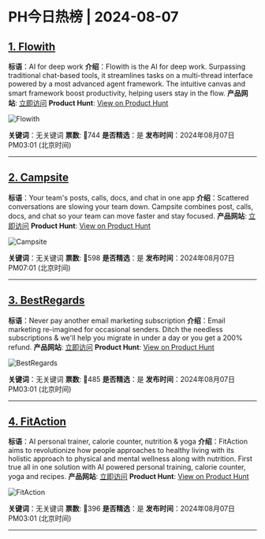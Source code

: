 # PH今日热榜 | 2024-08-07

## [1. Flowith](https://www.producthunt.com/posts/flowith?utm_campaign=producthunt-api&utm_medium=api-v2&utm_source=Application%3A+decohack+%28ID%3A+131684%29)
**标语**：AI for deep work
**介绍**：Flowith is the AI for deep work. Surpassing traditional chat-based tools, it streamlines tasks on a multi-thread interface powered by a most advanced agent framework. The intuitive canvas and smart framework boost productivity, helping users stay in the flow.
**产品网站**: [立即访问](https://www.producthunt.com/r/V7A72RP52JH75M?utm_campaign=producthunt-api&utm_medium=api-v2&utm_source=Application%3A+decohack+%28ID%3A+131684%29)
**Product Hunt**: [View on Product Hunt](https://www.producthunt.com/posts/flowith?utm_campaign=producthunt-api&utm_medium=api-v2&utm_source=Application%3A+decohack+%28ID%3A+131684%29)

![Flowith](https://ph-files.imgix.net/0063b47d-e194-45e4-870d-003e7af045ed.png?auto=format&fit=crop&frame=1&h=512&w=1024)

**关键词**：无关键词
**票数**: 🔺744
**是否精选**：是
**发布时间**：2024年08月07日 PM03:01 (北京时间)

---

## [2. Campsite](https://www.producthunt.com/posts/campsite-4?utm_campaign=producthunt-api&utm_medium=api-v2&utm_source=Application%3A+decohack+%28ID%3A+131684%29)
**标语**：Your team's posts, calls, docs, and chat in one app
**介绍**：Scattered conversations are slowing your team down. Campsite combines post, calls, docs, and chat so your team can move faster and stay focused.
**产品网站**: [立即访问](https://www.producthunt.com/r/RSCSX7RBTBA3RS?utm_campaign=producthunt-api&utm_medium=api-v2&utm_source=Application%3A+decohack+%28ID%3A+131684%29)
**Product Hunt**: [View on Product Hunt](https://www.producthunt.com/posts/campsite-4?utm_campaign=producthunt-api&utm_medium=api-v2&utm_source=Application%3A+decohack+%28ID%3A+131684%29)

![Campsite](https://ph-files.imgix.net/a50037ba-619f-4240-aac5-cf0990bfaa99.png?auto=format&fit=crop&frame=1&h=512&w=1024)

**关键词**：无关键词
**票数**: 🔺598
**是否精选**：是
**发布时间**：2024年08月07日 PM07:01 (北京时间)

---

## [3. BestRegards](https://www.producthunt.com/posts/bestregards?utm_campaign=producthunt-api&utm_medium=api-v2&utm_source=Application%3A+decohack+%28ID%3A+131684%29)
**标语**：Never pay another email marketing subscription
**介绍**：Email marketing re-imagined for occasional senders. Ditch the needless subscriptions & we'll help you migrate in under a day or you get a 200% refund.
**产品网站**: [立即访问](https://www.producthunt.com/r/MK3AOPJKJNAFPP?utm_campaign=producthunt-api&utm_medium=api-v2&utm_source=Application%3A+decohack+%28ID%3A+131684%29)
**Product Hunt**: [View on Product Hunt](https://www.producthunt.com/posts/bestregards?utm_campaign=producthunt-api&utm_medium=api-v2&utm_source=Application%3A+decohack+%28ID%3A+131684%29)

![BestRegards](https://ph-files.imgix.net/b216a70f-e777-4b61-baa1-db33a06bdf5e.png?auto=format&fit=crop&frame=1&h=512&w=1024)

**关键词**：无关键词
**票数**: 🔺485
**是否精选**：是
**发布时间**：2024年08月07日 PM03:01 (北京时间)

---

## [4. FitAction](https://www.producthunt.com/posts/fitaction?utm_campaign=producthunt-api&utm_medium=api-v2&utm_source=Application%3A+decohack+%28ID%3A+131684%29)
**标语**：AI personal trainer, calorie counter, nutrition & yoga
**介绍**：FitAction aims to revolutionize how people approaches to healthy living with its holistic approach to physical and mental wellness along with nutrition. First true all in one solution with AI powered personal training, calorie counter, yoga and recipes.
**产品网站**: [立即访问](https://www.producthunt.com/r/PWUSLLAMKDV4LP?utm_campaign=producthunt-api&utm_medium=api-v2&utm_source=Application%3A+decohack+%28ID%3A+131684%29)
**Product Hunt**: [View on Product Hunt](https://www.producthunt.com/posts/fitaction?utm_campaign=producthunt-api&utm_medium=api-v2&utm_source=Application%3A+decohack+%28ID%3A+131684%29)

![FitAction](https://ph-files.imgix.net/e119e4fa-aecf-4d53-aa35-76620a3bf7b2.jpeg?auto=format&fit=crop&frame=1&h=512&w=1024)

**关键词**：无关键词
**票数**: 🔺396
**是否精选**：是
**发布时间**：2024年08月07日 PM03:01 (北京时间)

---

